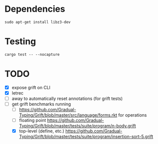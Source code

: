
# Dependencies

```
sudo apt-get install libz3-dev
```

# Testing

```
cargo test -- --nocapture
```

# TODO

- [x] expose grift on CLI
- [x] letrec
- [ ] away to automatically reset annotations (for grift tests)
- [ ] get grift benchmarks running
  + [ ] https://github.com/Gradual-Typing/Grift/blob/master/src/language/forms.rkt for operations
  + [ ] floating point https://github.com/Gradual-Typing/Grift/blob/master/tests/suite/program/n-body.grift
  + [x] top-level (define, etc.) https://github.com/Gradual-Typing/Grift/blob/master/tests/suite/program/insertion-sort-5.grift